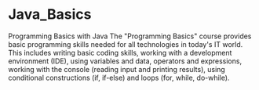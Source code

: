# Java_Basics
Programming Basics with Java
The "Programming Basics" course provides basic programming skills needed for all technologies in today's IT world. This includes writing basic coding skills, working with a development environment (IDE), using variables and data, operators and expressions, working with the console (reading input and printing results), using conditional constructions (if, if-else) and loops (for, while, do-while).
